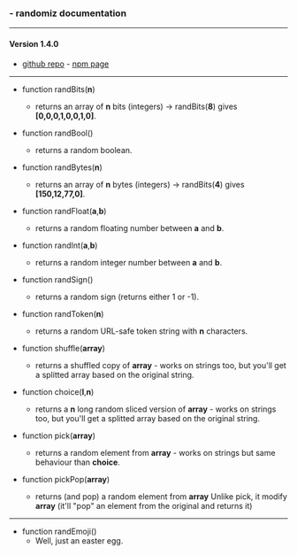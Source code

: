 ### - randomiz documentation
-------
#### Version 1.4.0
- [github repo](https://github.com/manerr/randomiz) - [npm page](https://www.npmjs.com/package/randomiz)

-------

- function randBits(**n**)
    - returns an array of **n** bits (integers) → randBits(**8**) gives **[0,0,0,1,0,0,1,0]**.


- function randBool()
    - returns a random boolean.


- function randBytes(**n**)
    - returns an array of **n** bytes (integers) → randBits(**4**) gives **[150,12,77,0]**.


- function randFloat(**a**,**b**)
    - returns a random floating number between **a** and **b**.
    

- function randInt(**a**,**b**)
    - returns a random integer number between **a** and **b**.


- function randSign()
    - returns a random sign (returns either 1 or -1).


- function randToken(**n**)
    - returns a random URL-safe token string with **n** characters.


- function shuffle(**array**)
    - returns a shuffled copy of **array** - works on strings too, but you'll get a splitted array based on the original string. 


- function choice(**l**,**n**)
    - returns a **n** long random sliced version of **array** - works on strings too, but you'll get a splitted array based on the original string. 


- function pick(**array**)
    - returns a random element from **array** - works on strings but same behaviour than **choice**. 


- function pickPop(**array**)
    - returns (and pop) a random element from **array** 
    Unlike pick, it modify **array** (it'll "pop" an element from the original and returns it)


-------

- function randEmoji()
    - Well, just an easter egg.